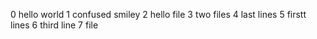  0 hello world
1 confused smiley
2 hello file
3 two files
4 last lines
5 firstt lines
6 third line
7 file
